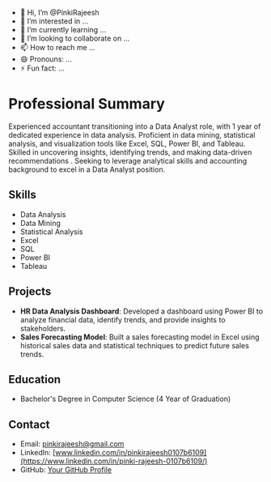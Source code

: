 - 👋 Hi, I’m @PinkiRajeesh
- 👀 I’m interested in ...
- 🌱 I’m currently learning ...
- 💞️ I’m looking to collaborate on ...
- 📫 How to reach me ...
- 😄 Pronouns: ...
- ⚡ Fun fact: ...

<!---
PinkiRajeesh/PinkiRajeesh is a ✨ special ✨ repository because its `README.md` (this file) appears on your GitHub profile.
You can click the Preview link to take a look at your changes.
--->
# Professional Summary

Experienced accountant transitioning into a Data Analyst role, with 1 year of dedicated experience in data analysis. Proficient in data mining, statistical analysis,
and visualization tools like Excel, SQL, Power BI, and Tableau. Skilled in uncovering insights, identifying trends, and making data-driven recommendations
. Seeking to leverage analytical skills and accounting background to excel in a Data Analyst position.

## Skills

- Data Analysis
- Data Mining
- Statistical Analysis
- Excel
- SQL
- Power BI
- Tableau

## Projects

- **HR Data Analysis Dashboard**: Developed a dashboard using Power BI to analyze financial data, identify trends, and provide insights to stakeholders.
- **Sales Forecasting Model**: Built a sales forecasting model in Excel using historical sales data and statistical techniques to predict future sales trends.

## Education

- Bachelor's Degree in Computer Science (4 Year of Graduation)

## Contact

- Email: pinkirajeesh@gmail.com
- LinkedIn: [www.linkedin.com/in/pinkirajeesh0107b6109](https://www.linkedin.com/in/pinki-rajeesh-0107b6109/)
- GitHub: [Your GitHub Profile](https://github.com/your-github-profile)

